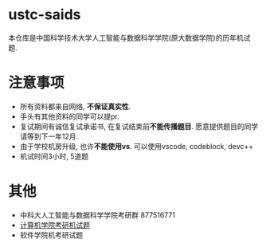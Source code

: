 # ustc-saids
本仓库是中国科学技术大学人工智能与数据科学学院(原大数据学院)的历年机试题.

# 注意事项
* 所有资料都来自网络, **不保证真实性**.
* 手头有其他资料的同学可以提pr.
* 复试期间有诚信复试承诺书, 在复试结束前**不能传播题目**. 愿意提供题目的同学请等到下一年12月.
* 由于学校机房升级, 也许**不能使用vs**. 可以使用vscode, codeblock, devc++
* 机试时间3小时, 5道题

# 其他
* 中科大人工智能与数据科学学院考研群 877516771
* [计算机学院考研机试题](https://github.com/zdszero/ustc-cs-graduate)
* 软件学院机考研试题
